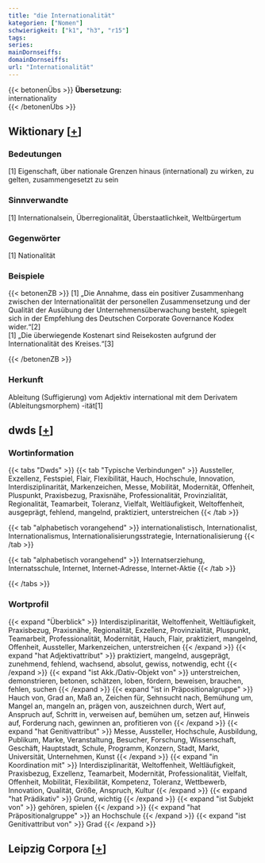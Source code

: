 ```yaml
---
title: "die Internationalität"
kategorien: ["Nomen"]
schwierigkeit: ["k1", "h3", "r15"]
tags:
series:
mainDornseiffs:
domainDornseiffs:
url: "Internationalität"
---
```


{{< betonenÜbs >}}
**Übersetzung:**  
internationality  
{{< /betonenÜbs >}}

## Wiktionary [[+](https://de.wiktionary.org/wiki/Internationalität)]

### Bedeutungen
[1] Eigenschaft, über nationale Grenzen hinaus (international) zu wirken, zu gelten, zusammengesetzt zu sein  

### Sinnverwandte
[1] Internationalsein, Überregionalität, Überstaatlichkeit, Weltbürgertum  

### Gegenwörter
[1] Nationalität  

### Beispiele
{{< betonenZB >}}
[1] „Die Annahme, dass ein positiver Zusammenhang zwischen der Internationalität der personellen Zusammensetzung und der Qualität der Ausübung der Unternehmensüberwachung besteht, spiegelt sich in der Empfehlung des Deutschen Corporate Governance Kodex wider.“[2]  
[1] „Die überwiegende Kostenart sind Reisekosten aufgrund der Internationalität des Kreises.“[3]  

{{< /betonenZB >}}
### Herkunft
Ableitung (Suffigierung) vom Adjektiv international mit dem Derivatem (Ableitungsmorphem) -ität[1]  



## dwds [[+](https://www.dwds.de/wb/Internationalität)]

### Wortinformation
{{< tabs "Dwds" >}}
{{< tab "Typische Verbindungen" >}}
Aussteller, Exzellenz, Festspiel, Flair, Flexibilität, Hauch, Hochschule, Innovation, Interdisziplinarität, Markenzeichen, Messe, Mobilität, Modernität, Offenheit, Pluspunkt, Praxisbezug, Praxisnähe, Professionalität, Provinzialität, Regionalität, Teamarbeit, Toleranz, Vielfalt, Weltläufigkeit, Weltoffenheit, ausgeprägt, fehlend, mangelnd, praktiziert, unterstreichen
{{< /tab >}}

{{< tab "alphabetisch vorangehend" >}}
internationalistisch, Internationalist, Internationalismus, Internationalisierungsstrategie, Internationalisierung
{{< /tab >}}

{{< tab "alphabetisch vorangehend" >}}
Internatserziehung, Internatsschule, Internet, Internet-Adresse, Internet-Aktie
{{< /tab >}}

{{< /tabs >}}

### Wortprofil
{{< expand "Überblick" >}} Interdisziplinarität, Weltoffenheit, Weltläufigkeit, Praxisbezug, Praxisnähe, Regionalität, Exzellenz, Provinzialität, Pluspunkt, Teamarbeit, Professionalität, Modernität, Hauch, Flair, praktiziert, mangelnd, Offenheit, Aussteller, Markenzeichen, unterstreichen {{< /expand >}}
{{< expand "hat Adjektivattribut" >}} praktiziert, mangelnd, ausgeprägt, zunehmend, fehlend, wachsend, absolut, gewiss, notwendig, echt {{< /expand >}}
{{< expand "ist Akk./Dativ-Objekt von" >}} unterstreichen, demonstrieren, betonen, schätzen, loben, fördern, beweisen, brauchen, fehlen, suchen {{< /expand >}}
{{< expand "ist in Präpositionalgruppe" >}} Hauch von, Grad an, Maß an, Zeichen für, Sehnsucht nach, Bemühung um, Mangel an, mangeln an, prägen von, auszeichnen durch, Wert auf, Anspruch auf, Schritt in, verweisen auf, bemühen um, setzen auf, Hinweis auf, Forderung nach, gewinnen an, profitieren von {{< /expand >}}
{{< expand "hat Genitivattribut" >}} Messe, Aussteller, Hochschule, Ausbildung, Publikum, Marke, Veranstaltung, Besucher, Forschung, Wissenschaft, Geschäft, Hauptstadt, Schule, Programm, Konzern, Stadt, Markt, Universität, Unternehmen, Kunst {{< /expand >}}
{{< expand "in Koordination mit" >}} Interdisziplinarität, Weltoffenheit, Weltläufigkeit, Praxisbezug, Exzellenz, Teamarbeit, Modernität, Professionalität, Vielfalt, Offenheit, Mobilität, Flexibilität, Kompetenz, Toleranz, Wettbewerb, Innovation, Qualität, Größe, Anspruch, Kultur {{< /expand >}}
{{< expand "hat Prädikativ" >}} Grund, wichtig {{< /expand >}}
{{< expand "ist Subjekt von" >}} gehören, spielen {{< /expand >}}
{{< expand "hat Präpositionalgruppe" >}} an Hochschule {{< /expand >}}
{{< expand "ist Genitivattribut von" >}} Grad {{< /expand >}}

## Leipzig Corpora [[+](https://corpora.uni-leipzig.de/en/res?word=Internationalität&corpusId=deu_newscrawl-public_2018)]

